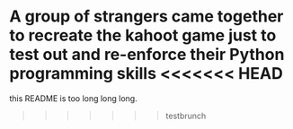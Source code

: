 A group of strangers came together to recreate the kahoot game just to test out and re-enforce their Python programming skills
<<<<<<< HEAD
=======
this README is too long long long.
>>>>>>> testbrunch
